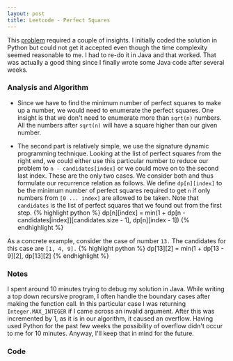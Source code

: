 ```yaml
---
layout: post
title: Leetcode - Perfect Squares
---
```


This [problem](https://leetcode.com/problems/perfect-squares/) required a couple of insights. I initially coded the solution in Python but could not get it accepted even though the time complexity seemed reasonable to me. I had to re-do it in Java and that worked. That was actually a good thing since I finally wrote some Java code after several weeks.

### Analysis and Algorithm
*  Since we have to find the minimum number of perfect squares to make up a number, we would need to enumerate the perfect squares. One insight is that we don't need to 
   enumerate more than `sqrt(n)` numbers. All the numbers after `sqrt(n)` will have a square higher than our given number. 

*  The second part is relatively simple, we use the signature dynamic programming technique. Looking at the list of perfect squares from the right end, we could either use
   this particular number to reduce our problem to `n - candidates[index]` or we could move on to the second last index. These are the only two cases. We consider both and thus formulate our recurrence relation as follows. We define `dp[n][index]` to be the minimum number of perfect squares required to get `n` if only numbers from `[0 ... index]` are allowed to be taken. Note that `candidates` is the list of perfect squares that we found out from the first step.
   {% highlight python %}
    dp[n][index] = min(1 + dp[n - candidates[index]][candidates.size - 1], dp[n][index - 1])
   {% endhighlight %}

As a concrete example, consider the case of number `13.` The candidates for this case are `[1, 4, 9].`
{% highlight python %}
dp[13][2] = min(1 + dp[13 - 9][2], dp[13][2]
{% endhighlight %}

### Notes

I spent around 10 minutes trying to debug my solution in Java. While writing a top down recursive program, I often handle the boundary cases after making the function call. In this particular case I was returning `Integer.MAX_INTEGER` if I came across an invalid argument. After this was incremented by 1, as it is in our algorithm, it caused an overflow. Having used Python for the past few weeks the possibility of overflow didn't occur to me for 10 minutes. Anyway, I'll keep that in mind for the future.


### Code
<script src="https://gist.github.com/adijo/7679d78b4b3808521469.js"></script>